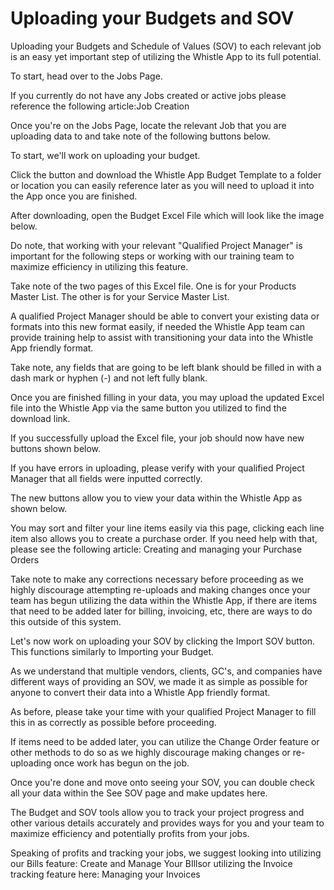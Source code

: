 # Uploading your Budgets and SOV

Uploading your Budgets and Schedule of Values (SOV) to each relevant job is an easy yet important step of utilizing the Whistle App to its full potential.

To start, head over to the Jobs Page.

If you currently do not have any Jobs created or active jobs please reference the following article:Job Creation

Once you're on the Jobs Page, locate the relevant Job that you are uploading data to and take note of the following buttons below.



To start, we'll work on uploading your budget.

Click the button and download the Whistle App Budget Template to a folder or location you can easily reference later as you will need to upload it into the App once you are finished.

After downloading, open the Budget Excel File which will look like the image below.



Do note, that working with your relevant "Qualified Project Manager" is important for the following steps or working with our training team to maximize efficiency in utilizing this feature.

Take note of the two pages of this Excel file.
One is for your Products Master List.
The other is for your Service Master List.

A qualified Project Manager should be able to convert your existing data or formats into this new format easily, if needed the Whistle App team can provide training help to assist with transitioning your data into the Whistle App friendly format.

Take note, any fields that are going to be left blank should be filled in with a dash mark or hyphen (-) and not left fully blank.

Once you are finished filling in your data, you may upload the updated Excel file into the Whistle App via the same button you utilized to find the download link.

If you successfully upload the Excel file, your job should now have new buttons shown below.



If you have errors in uploading, please verify with your qualified Project Manager that all fields were inputted correctly.

The new buttons allow you to view your data within the Whistle App as shown below.





You may sort and filter your line items easily via this page, clicking each line item also allows you to create a purchase order. If you need help with that, please see the following article: Creating and managing your Purchase Orders

Take note to make any corrections necessary before proceeding as we highly discourage attempting re-uploads and making changes once your team has begun utilizing the data within the Whistle App, if there are items that need to be added later for billing, invoicing, etc, there are ways to do this outside of this system.

Let's now work on uploading your SOV by clicking the Import SOV button. This functions similarly to Importing your Budget.



As we understand that multiple vendors, clients, GC's, and companies have different ways of providing an SOV, we made it as simple as possible for anyone to convert their data into a Whistle App friendly format.

As before, please take your time with your qualified Project Manager to fill this in as correctly as possible before proceeding.

If items need to be added later, you can utilize the Change Order feature or other methods to do so as we highly discourage making changes or re-uploading once work has begun on the job.



Once you're done and move onto seeing your SOV, you can double check all your data within the See SOV page and make updates here.

The Budget and SOV tools allow you to track your project progress and other various details accurately and provides ways for you and your team to maximize efficiency and potentially profits from your jobs.

Speaking of profits and tracking your jobs, we suggest looking into utilizing our Bills feature: Create and Manage Your BIllsor utilizing the Invoice tracking feature here: Managing your Invoices